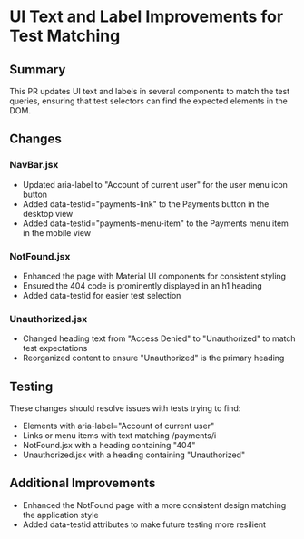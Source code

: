 # UI Text and Label Improvements for Test Matching

## Summary
This PR updates UI text and labels in several components to match the test queries, ensuring that test selectors can find the expected elements in the DOM.

## Changes

### NavBar.jsx
- Updated aria-label to "Account of current user" for the user menu icon button
- Added data-testid="payments-link" to the Payments button in the desktop view
- Added data-testid="payments-menu-item" to the Payments menu item in the mobile view

### NotFound.jsx
- Enhanced the page with Material UI components for consistent styling
- Ensured the 404 code is prominently displayed in an h1 heading
- Added data-testid for easier test selection

### Unauthorized.jsx
- Changed heading text from "Access Denied" to "Unauthorized" to match test expectations
- Reorganized content to ensure "Unauthorized" is the primary heading

## Testing
These changes should resolve issues with tests trying to find:
- Elements with aria-label="Account of current user"
- Links or menu items with text matching /payments/i
- NotFound.jsx with a heading containing "404"
- Unauthorized.jsx with a heading containing "Unauthorized"

## Additional Improvements
- Enhanced the NotFound page with a more consistent design matching the application style
- Added data-testid attributes to make future testing more resilient
